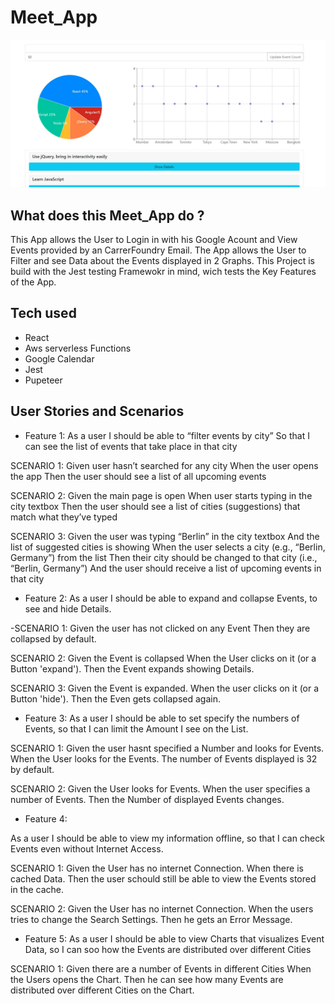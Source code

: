# Meet_App

<img src="public\img\Screenshot.jpg" alt="Screenshot" width="1200"/>

## What does this Meet_App do ?

This App allows the User to Login in with his Google Acount and View Events provided by an CarrerFoundry Email. 
The App allows the User to Filter and see Data about the Events displayed in 2 Graphs. This Project is build with the Jest testing Framewokr in mind, wich tests the Key Features of the App.

## Tech used
- React
- Aws serverless Functions
- Google Calendar
- Jest
- Pupeteer

## User Stories and Scenarios

- Feature 1:
As a user I should be able to “filter events by city”
So that I can see the list of events that take place in that city


SCENARIO 1: 
Given user hasn’t searched for any city
When the user opens the app
Then the user should see a list of all upcoming events

SCENARIO 2: 
Given the main page is open
When user starts typing in the city textbox
Then the user should see a list of cities (suggestions) that match what they’ve typed

SCENARIO 3: 
Given the user was typing “Berlin” in the city textbox
And the list of suggested cities is showing
When the user selects a city (e.g., “Berlin, Germany”) from the list
Then their city should be changed to that city (i.e., “Berlin, Germany”)
And the user should receive a list of upcoming events in that city



- Feature 2:
As a user I should be able to expand and collapse Events, to see and hide Details. 

-SCENARIO 1:
Given the user has not clicked on any Event
Then they are collapsed by default.

SCENARIO 2:
Given the Event is collapsed
When the User clicks on it (or a Button 'expand').
Then the Event expands showing Details.

SCENARIO 3:
Given the Event is expanded.
When the user clicks on it (or a Button 'hide'). 
Then the Even gets collapsed again. 

- Feature 3:
As a user I should be able to set specify  the numbers of Events, so that I can limit the Amount I see on the List. 

SCENARIO 1:
Given the user hasnt specified a Number and looks for Events.
When the User looks for the Events.
The number of Events displayed is 32 by default. 

SCENARIO 2:
Given the User looks for Events.
When the user specifies a number of Events.
Then the Number of displayed Events changes.


- Feature 4:

As a user  I should be able to view my information offline, so that I can check Events even without Internet Access. 

 SCENARIO 1:
Given the User has no internet Connection.
When there is cached Data.
Then the user schould still be able to view the Events stored in the cache.

SCENARIO 2:
Given the User has no internet Connection.
When the users tries to change the Search Settings.
Then he gets an Error Message.

- Feature 5:
As a user I should be able to view Charts that visualizes Event Data, so I can soo how the Events are distributed over different Cities

SCENARIO 1:
Given there are a number of Events in different Cities
When the Users opens the Chart. 
Then he can see how many Events are distributed over different Cities on the Chart.
